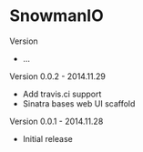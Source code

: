 # SnowmanIO

Version
- ...

Version 0.0.2 - 2014.11.29
- Add travis.ci support
- Sinatra bases web UI scaffold

Version 0.0.1 - 2014.11.28
- Initial release
